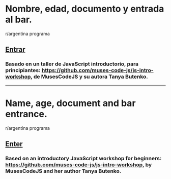 # Nombre, edad, documento y entrada al bar.
r/argentina programa
  
## [Entrar](https://nachokai.github.io/Tarea-Clase-3/)  

### Basado en un taller de JavaScript introductorio, para principiantes: https://github.com/muses-code-js/js-intro-workshop, de MusesCodeJS y su autora Tanya Butenko.

____________________________________

# Name, age, document and bar entrance.
r/argentina programa
  
## [Enter](https://nachokai.github.io/Tarea-Clase-3/)

### Based on an introductory JavaScript workshop for beginners: https://github.com/muses-code-js/js-intro-workshop, by MusesCodeJS and her author Tanya Butenko.
